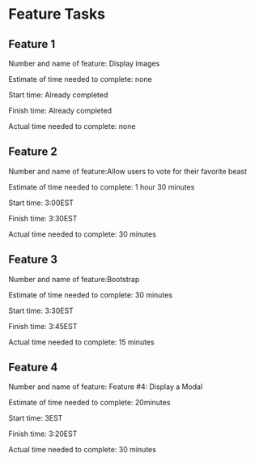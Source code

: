 # Feature Tasks

## Feature 1

Number and name of feature: Display images

Estimate of time needed to complete: none

Start time: Already completed

Finish time: Already completed

Actual time needed to complete: none

## Feature 2

Number and name of feature:Allow users to vote for their favorite beast

Estimate of time needed to complete: 1 hour 30 minutes

Start time: 3:00EST

Finish time: 3:30EST

Actual time needed to complete: 30 minutes

## Feature 3

Number and name of feature:Bootstrap

Estimate of time needed to complete: 30 minutes

Start time: 3:30EST

Finish time: 3:45EST

Actual time needed to complete: 15 minutes

## Feature 4 

Number and name of feature: Feature #4: Display a Modal

Estimate of time needed to complete: 20minutes

Start time: 3EST

Finish time: 3:20EST

Actual time needed to complete: 30 minutes

